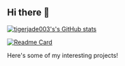 ## Hi there 👋

[![tigerjade003's's GitHub stats](https://github-readme-stats.vercel.app/api?username=tigerjade003)](https://github.com/anuraghazra/github-readme-stats)

[![Readme Card](https://github-readme-stats.vercel.app/api/pin/?username=tigerjade003)](https://github.com/anuraghazra/github-readme-stats)

Here's some of my interesting projects!


<!--
**tigerjade003/tigerjade003** is a ✨ _special_ ✨ repository because its `README.md` (this file) appears on your GitHub profile.

Here are some ideas to get you started:

- 🔭 I’m currently working on ...
- 🌱 I’m currently learning ...
- 👯 I’m looking to collaborate on ...
- 🤔 I’m looking for help with ...
- 💬 Ask me about ...
- 📫 How to reach me: ...
- 😄 Pronouns: ...
- ⚡ Fun fact: ...
-->
